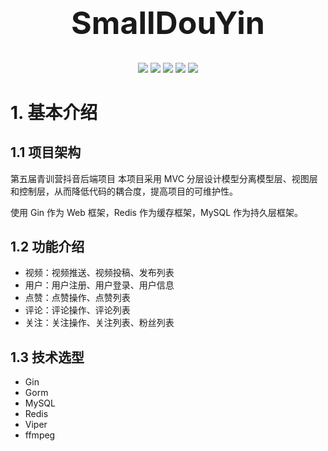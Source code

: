 <h1 align="center" style="font-size:50px">SmallDouYin</h1>
<div align=center>
<img src="https://img.shields.io/badge/golang-1.18-blue"/>
<img src="https://img.shields.io/badge/gin-1.7.7-yellowgreen"/>
<img src="https://img.shields.io/badge/go--redis-8.11.5-brightgreen"/>
<img src="https://img.shields.io/badge/gorm-1.23.5-red"/>
<img src="https://img.shields.io/badge/viper-1.12.0-orange"/>
</div>

# 1. 基本介绍
## 1.1 项目架构
第五届青训营抖音后端项目
本项目采用 MVC 分层设计模型分离模型层、视图层和控制层，从而降低代码的耦合度，提高项目的可维护性。

使用 Gin 作为 Web 框架，Redis 作为缓存框架，MySQL 作为持久层框架。
## 1.2 功能介绍
- 视频：视频推送、视频投稿、发布列表
- 用户：用户注册、用户登录、用户信息
- 点赞：点赞操作、点赞列表
- 评论：评论操作、评论列表
- 关注：关注操作、关注列表、粉丝列表

## 1.3 技术选型
- Gin
- Gorm
- MySQL
- Redis
- Viper
- ffmpeg



